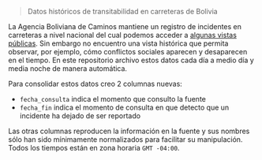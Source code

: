 > Datos históricos de transitabilidad en carreteras de Bolivia 

La Agencia Boliviana de Caminos mantiene un registro de incidentes en carreteras a nivel nacional del cual podemos acceder a [algunas vistas públicas](http://transitabilidad.abc.gob.bo/mapa). Sin embargo no encuentro una vista histórica que permita observar, por ejemplo, cómo conflictos sociales aparecen y desaparecen en el tiempo. En este repositorio archivo estos datos cada día a medio día y media noche de manera automática. 

Para consolidar estos datos creo 2 columnas nuevas:
- `fecha_consulta` indica el momento que consulto la fuente
- `fecha_fin` indica el momento de consulta en que detecto que un incidente ha dejado de ser reportado

Las otras columnas reproducen la información en la fuente y sus nombres sólo han sido mínimamente normalizados para facilitar su manipulación. Todos los tiempos están en zona horaria `GMT -04:00`.
